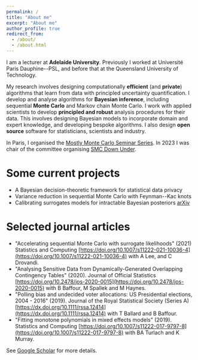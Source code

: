 ```yaml
---
permalink: /
title: "About me"
excerpt: "About me"
author_profile: true
redirect_from: 
  - /about/
  - /about.html
---
```


I am a lecturer at __Adelaide University__. Previously I worked at Université Paris Dauphine--PSL, and before that at the Queensland University of Technology.

My research involves designing computationally __efficient__ (and __private__) algorithms that learn from data with principled uncertainty quantification.
I develop and analyse algorithms for __Bayesian inference__, including sequential __Monte Carlo__ and Markov chain Monte Carlo. 
I work with applied scientists to develop __principled and robust__ analysis procedures for their data. This involves designing Bayesian models to incorporate domain and expert knowledge, and developing bespoke algorithms.
I also design __open source__ software for statisticians, scientists and industry.

In Paris, I organised the [Mostly Monte Carlo Seminar Series](https://bonstats.github.io/mostlymontecarlo/). In 2023 I was chair of the committee organising [SMC Down Under](https://research.qut.edu.au/qutcds/events/smc-down-under-23/).

Some current projects
=====
* A Bayesian decision-theoretic framework for statistical data privacy
* Variance reduction in sequential Monte Carlo with Feynman--Kac knots
* Calibrating surrogates models for intractable Bayesian posteriors [arXiv](https://arxiv.org/abs/2211.05357)

Selected journal articles
=====
* "Accelerating sequential Monte Carlo with surrogate likelihoods" (2021) Statistics and Computing [https://doi.org/10.1007/s11222-021-10036-4](https://doi.org/10.1007/s11222-021-10036-4) with A Lee, and C Drovandi. 
* "Analysing Sensitive Data from Dynamically-Generated Overlapping Contingency Tables" (2020). Journal of Official Statistics [https://doi.org/10.2478/jos-2020-0015](https://doi.org/10.2478/jos-2020-0015) with B Baffour, M Spallek and M Haynes.
* "Polling bias and undecided voter allocations: US Presidential elections, 2004 - 2016" (2019). Journal of the Royal Statistical Society (Series A) [https://dx.doi.org/10.1111/rssa.12414](https://dx.doi.org/10.1111/rssa.12414) with T Ballard and B Baffour.
* "Fitting monotone polynomials in mixed effects models" (2019). Statistics and Computing [https://doi.org/10.1007/s11222-017-9797-8](https://doi.org/10.1007/s11222-017-9797-8) with BA Turlach and K Murray.

See [Google Scholar](https://scholar.google.com/citations?user=M4N18PMAAAAJ&hl=en) for more details.
